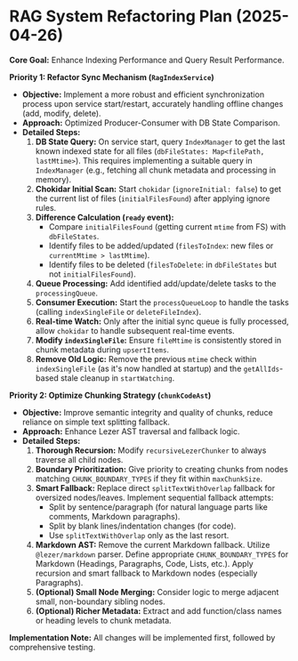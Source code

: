 # RAG System Refactoring Plan (2025-04-26)

**Core Goal:** Enhance Indexing Performance and Query Result Performance.

**Priority 1: Refactor Sync Mechanism (`RagIndexService`)**

*   **Objective:** Implement a more robust and efficient synchronization process upon service start/restart, accurately handling offline changes (add, modify, delete).
*   **Approach:** Optimized Producer-Consumer with DB State Comparison.
*   **Detailed Steps:**
    1.  **DB State Query:** On service start, query `IndexManager` to get the last known indexed state for all files (`dbFileStates: Map<filePath, lastMtime>`). This requires implementing a suitable query in `IndexManager` (e.g., fetching all chunk metadata and processing in memory).
    2.  **Chokidar Initial Scan:** Start `chokidar` (`ignoreInitial: false`) to get the current list of files (`initialFilesFound`) after applying ignore rules.
    3.  **Difference Calculation (`ready` event):**
        *   Compare `initialFilesFound` (getting current `mtime` from FS) with `dbFileStates`.
        *   Identify files to be added/updated (`filesToIndex`: new files or `currentMtime > lastMtime`).
        *   Identify files to be deleted (`filesToDelete`: in `dbFileStates` but not `initialFilesFound`).
    4.  **Queue Processing:** Add identified add/update/delete tasks to the `processingQueue`.
    5.  **Consumer Execution:** Start the `processQueueLoop` to handle the tasks (calling `indexSingleFile` or `deleteFileIndex`).
    6.  **Real-time Watch:** Only after the initial sync queue is fully processed, allow `chokidar` to handle subsequent real-time events.
    7.  **Modify `indexSingleFile`:** Ensure `fileMtime` is consistently stored in chunk metadata during `upsertItems`.
    8.  **Remove Old Logic:** Remove the previous `mtime` check within `indexSingleFile` (as it's now handled at startup) and the `getAllIds`-based stale cleanup in `startWatching`.

**Priority 2: Optimize Chunking Strategy (`chunkCodeAst`)**

*   **Objective:** Improve semantic integrity and quality of chunks, reduce reliance on simple text splitting fallback.
*   **Approach:** Enhance Lezer AST traversal and fallback logic.
*   **Detailed Steps:**
    1.  **Thorough Recursion:** Modify `recursiveLezerChunker` to always traverse all child nodes.
    2.  **Boundary Prioritization:** Give priority to creating chunks from nodes matching `CHUNK_BOUNDARY_TYPES` if they fit within `maxChunkSize`.
    3.  **Smart Fallback:** Replace direct `splitTextWithOverlap` fallback for oversized nodes/leaves. Implement sequential fallback attempts:
        *   Split by sentence/paragraph (for natural language parts like comments, Markdown paragraphs).
        *   Split by blank lines/indentation changes (for code).
        *   Use `splitTextWithOverlap` only as the last resort.
    4.  **Markdown AST:** Remove the current Markdown fallback. Utilize `@lezer/markdown` parser. Define appropriate `CHUNK_BOUNDARY_TYPES` for Markdown (Headings, Paragraphs, Code, Lists, etc.). Apply recursion and smart fallback to Markdown nodes (especially Paragraphs).
    5.  **(Optional) Small Node Merging:** Consider logic to merge adjacent small, non-boundary sibling nodes.
    6.  **(Optional) Richer Metadata:** Extract and add function/class names or heading levels to chunk metadata.

**Implementation Note:** All changes will be implemented first, followed by comprehensive testing.